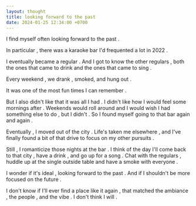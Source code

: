 ```yaml
---
layout: thought
title: looking forward to the past
date: 2024-01-25 12:34:00 +0700
---
```


I find myself often looking forward to the past . 

In particular , there was a karaoke bar I'd frequented a lot in 2022 . 

I eventually became a regular . And I got to know the other regulars , both the ones that came to drink and the ones that came to sing . 

Every weekend , we drank , smoked, and hung out . 

It was one of the most fun times I can remember .

But I also didn't like that it was all I had . I didn't like how I would feel some mornings after . Weekends would roll around and I would wish I had something else to do , but I didn't . So I found myself going to that bar again and again . 

Eventually , I moved out of the city . Life's taken me elsewhere , and I've finally found a bit of that drive to focus on my other pursuits . 

Still , I romanticize those nights at the bar . I think of the day I'll come back to that city , have a drink , and go up for a song . Chat with the regulars , huddle up at the single outside table and have a smoke with everyone . 

I wonder if it's ideal , looking forward to the past . And if I shouldn't be more focused on the future . 

I don't know if I'll ever find a place like it again , that matched the ambiance , the people , and the vibe . I don't think I will . 

